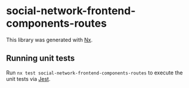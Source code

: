 # social-network-frontend-components-routes

This library was generated with [Nx](https://nx.dev).

## Running unit tests

Run `nx test social-network-frontend-components-routes` to execute the unit tests via [Jest](https://jestjs.io).
